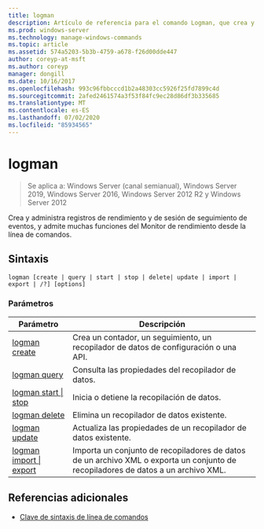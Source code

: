 ```yaml
---
title: logman
description: Artículo de referencia para el comando Logman, que crea y administra registros de rendimiento y sesión de seguimiento de eventos y admite muchas funciones del monitor de rendimiento desde la línea de comandos.
ms.prod: windows-server
ms.technology: manage-windows-commands
ms.topic: article
ms.assetid: 574a5203-5b3b-4759-a678-f26d00dde447
author: coreyp-at-msft
ms.author: coreyp
manager: dongill
ms.date: 10/16/2017
ms.openlocfilehash: 993c96fbbcccd1b2a48303cc5926f25fd7899c4d
ms.sourcegitcommit: 2afed2461574a3f53f84fc9ec28d86df3b335685
ms.translationtype: MT
ms.contentlocale: es-ES
ms.lasthandoff: 07/02/2020
ms.locfileid: "85934565"
---
```

# <a name="logman"></a>logman

> Se aplica a: Windows Server (canal semianual), Windows Server 2019, Windows Server 2016, Windows Server 2012 R2 y Windows Server 2012

Crea y administra registros de rendimiento y de sesión de seguimiento de eventos, y admite muchas funciones del Monitor de rendimiento desde la línea de comandos.

## <a name="syntax"></a>Sintaxis

```
logman [create | query | start | stop | delete| update | import | export | /?] [options]
```

### <a name="parameters"></a>Parámetros

| Parámetro | Descripción |
| --------- | ----------- |
| [logman create](logman-create.md) | Crea un contador, un seguimiento, un recopilador de datos de configuración o una API. |
| [logman query](logman-query.md) | Consulta las propiedades del recopilador de datos. |
| [logman start &#124; stop](logman-start-stop.md) | Inicia o detiene la recopilación de datos. |
| [logman delete](logman-delete.md) | Elimina un recopilador de datos existente. |
| [logman update](logman-update.md) | Actualiza las propiedades de un recopilador de datos existente. |
| [logman import &#124; export](logman-import-export.md) | Importa un conjunto de recopiladores de datos de un archivo XML o exporta un conjunto de recopiladores de datos a un archivo XML. |

## <a name="additional-references"></a>Referencias adicionales

- [Clave de sintaxis de línea de comandos](command-line-syntax-key.md)
